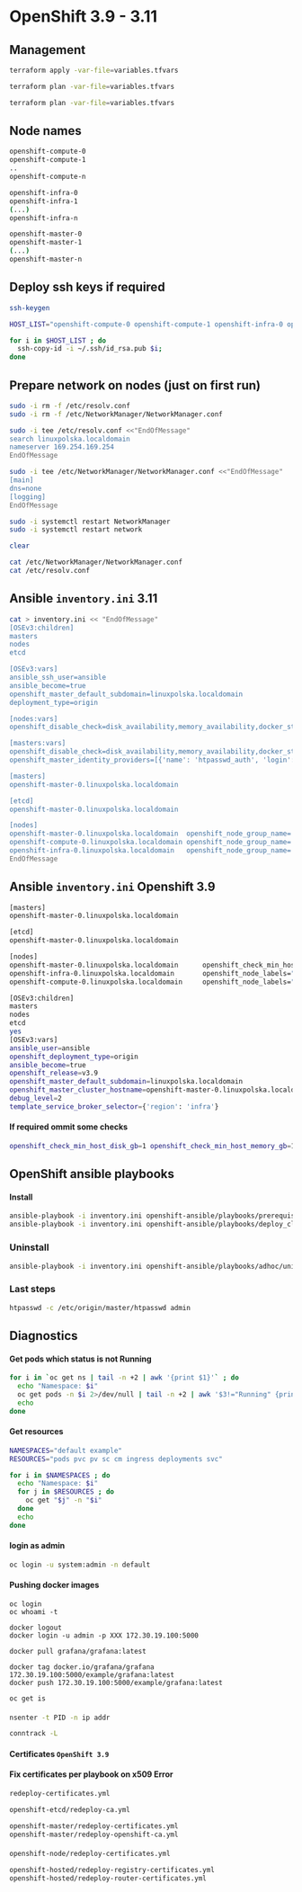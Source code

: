 # OpenShift 3.9 - 3.11

## Management
```bash
terraform apply -var-file=variables.tfvars

terraform plan -var-file=variables.tfvars

terraform plan -var-file=variables.tfvars
```

## Node names
```bash
openshift-compute-0
openshift-compute-1
..
openshift-compute-n

openshift-infra-0
openshift-infra-1
(...)
openshift-infra-n

openshift-master-0
openshift-master-1
(...)
openshift-master-n
```

## Deploy ssh keys if required
```bash
ssh-keygen

HOST_LIST="openshift-compute-0 openshift-compute-1 openshift-infra-0 openshift-master-0 openshift-master-1"

for i in $HOST_LIST ; do 
  ssh-copy-id -i ~/.ssh/id_rsa.pub $i;
done
```

## Prepare network on nodes (just on first run)
```bash
sudo -i rm -f /etc/resolv.conf
sudo -i rm -f /etc/NetworkManager/NetworkManager.conf

sudo -i tee /etc/resolv.conf <<"EndOfMessage"
search linuxpolska.localdomain
nameserver 169.254.169.254
EndOfMessage

sudo -i tee /etc/NetworkManager/NetworkManager.conf <<"EndOfMessage"
[main]
dns=none
[logging]
EndOfMessage

sudo -i systemctl restart NetworkManager
sudo -i systemctl restart network

clear

cat /etc/NetworkManager/NetworkManager.conf
cat /etc/resolv.conf
```

## Ansible `inventory.ini` 3.11

```bash
cat > inventory.ini << "EndOfMessage"
[OSEv3:children]
masters
nodes
etcd

[OSEv3:vars]
ansible_ssh_user=ansible
ansible_become=true
openshift_master_default_subdomain=linuxpolska.localdomain
deployment_type=origin

[nodes:vars]
openshift_disable_check=disk_availability,memory_availability,docker_storage

[masters:vars]
openshift_disable_check=disk_availability,memory_availability,docker_storage
openshift_master_identity_providers=[{'name': 'htpasswd_auth', 'login': 'true', 'challenge': 'true', 'kind': 'HTPasswdPasswordIdentityProvider'}]

[masters]
openshift-master-0.linuxpolska.localdomain

[etcd]
openshift-master-0.linuxpolska.localdomain

[nodes]
openshift-master-0.linuxpolska.localdomain  openshift_node_group_name='node-config-master'
openshift-compute-0.linuxpolska.localdomain openshift_node_group_name='node-config-compute'
openshift-infra-0.linuxpolska.localdomain   openshift_node_group_name='node-config-infra'
EndOfMessage
```

## Ansible `inventory.ini` Openshift 3.9

```bash
[masters]
openshift-master-0.linuxpolska.localdomain

[etcd]
openshift-master-0.linuxpolska.localdomain

[nodes]
openshift-master-0.linuxpolska.localdomain      openshift_check_min_host_disk_gb=1 openshift_check_min_host_memory_gb=1
openshift-infra-0.linuxpolska.localdomain       openshift_node_labels="{'region': 'infra', 'zone': 'default'}"          openshift_check_min_host_disk_gb=1 openshift_check_min_host_memory_gb=1
openshift-compute-0.linuxpolska.localdomain     openshift_node_labels="{'region': 'primary', 'zone': 'default'}"        openshift_check_min_host_disk_gb=1 openshift_check_min_host_memory_gb=1

[OSEv3:children]
masters
nodes
etcd
yes
[OSEv3:vars]
ansible_user=ansible
openshift_deployment_type=origin
ansible_become=true
openshift_release=v3.9
openshift_master_default_subdomain=linuxpolska.localdomain
openshift_master_cluster_hostname=openshift-master-0.linuxpolska.localdomain
debug_level=2
template_service_broker_selector={'region': 'infra'}
```

#### If required ommit some checks

```bash
openshift_check_min_host_disk_gb=1 openshift_check_min_host_memory_gb=1
```

## OpenShift ansible playbooks

#### Install
```bash
ansible-playbook -i inventory.ini openshift-ansible/playbooks/prerequisites.yml
ansible-playbook -i inventory.ini openshift-ansible/playbooks/deploy_cluster.yml
```

### Uninstall
```bash
ansible-playbook -i inventory.ini openshift-ansible/playbooks/adhoc/uninstall.yml
```

### Last steps
```bash
htpasswd -c /etc/origin/master/htpasswd admin
```

## Diagnostics

#### Get pods which status is not Running
```bash
for i in `oc get ns | tail -n +2 | awk '{print $1}'` ; do 
  echo "Namespace: $i"
  oc get pods -n $i 2>/dev/null | tail -n +2 | awk '$3!="Running" {print $1,$3}' 
  echo
done
```

#### Get resources

```bash
NAMESPACES="default example"
RESOURCES="pods pvc pv sc cm ingress deployments svc"

for i in $NAMESPACES ; do
  echo "Namespace: $i"
  for j in $RESOURCES ; do
    oc get "$j" -n "$i" 
  done
  echo
done
```

#### login as admin
```bash
oc login -u system:admin -n default
```

#### Pushing docker images

```
oc login
oc whoami -t

docker logout
docker login -u admin -p XXX 172.30.19.100:5000

docker pull grafana/grafana:latest

docker tag docker.io/grafana/grafana 172.30.19.100:5000/example/grafana:latest
docker push 172.30.19.100:5000/example/grafana:latest

oc get is
```

####

```bash
nsenter -t PID -n ip addr

conntrack -L
```

#### Certificates `OpenShift 3.9`


#### Fix certificates per playbook on x509 Error
```bash
redeploy-certificates.yml

openshift-etcd/redeploy-ca.yml

openshift-master/redeploy-certificates.yml
openshift-master/redeploy-openshift-ca.yml
```

#### 
```bash
openshift-node/redeploy-certificates.yml

openshift-hosted/redeploy-registry-certificates.yml
openshift-hosted/redeploy-router-certificates.yml
```